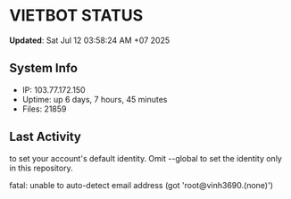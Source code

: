 # VIETBOT STATUS
**Updated**: Sat Jul 12 03:58:24 AM +07 2025

## System Info
- IP: 103.77.172.150
- Uptime: up 6 days, 7 hours, 45 minutes
- Files: 21859

## Last Activity

to set your account's default identity.
Omit --global to set the identity only in this repository.

fatal: unable to auto-detect email address (got 'root@vinh3690.(none)')
